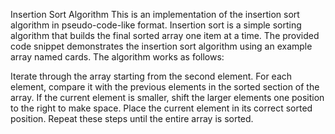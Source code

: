 Insertion Sort Algorithm
This is an implementation of the insertion sort algorithm in pseudo-code-like format. Insertion sort is a simple sorting algorithm that builds the final sorted array one item at a time.
The provided code snippet demonstrates the insertion sort algorithm using an example array named cards. The algorithm works as follows:

Iterate through the array starting from the second element.
For each element, compare it with the previous elements in the sorted section of the array.
If the current element is smaller, shift the larger elements one position to the right to make space.
Place the current element in its correct sorted position.
Repeat these steps until the entire array is sorted.